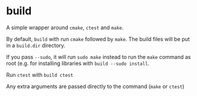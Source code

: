 # build

A simple wrapper around `cmake`, `ctest` and `make`.

By default, `build` with run `cmake` followed by `make`. The build files will be put in a
`build.dir` directory.

If you pass `--sudo`, it will run `sudo make` instead to run the `make` command as root (e.g. for
installing libraries with `build --sudo install`.

Run `ctest` with `build ctest`

Any extra arguments are passed directly to the command (`make` or `ctest`)
